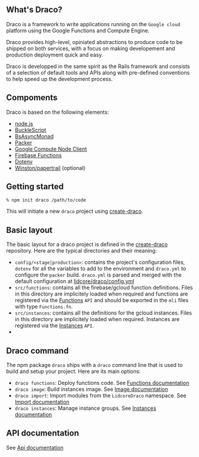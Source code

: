## What's Draco?

Draco is a framework to write applications running on the `Google cloud` platform using the
Google Functions and Compute Engine.

Draco provides high-level, opiniated abstractions to produce code to be shipped on both services,
with a focus on making developement and production deployment quick and easy.

Draco is developped in the same spirit as the Rails framework and consists of a selection of default
tools and APIs along with pre-defined conventions to help speed up the development process.

## Compoments

Draco is based on the following elements:
- [node.js](https://nodejs.org/)
- [BuckleScript](https://bucklescript.github.io/)
- [BsAsyncMonad](https://github.com/lidcore/bs-async-monad)
- [Packer](https://www.packer.io/)
- [Google Compute Node Client](https://github.com/googleapis/nodejs-compute)
- [Firebase Functions](https://firebase.google.com/docs/functions/)
- [Dotenv](https://github.com/motdotla/dotenv)
- [Winston/papertrail](https://github.com/kenperkins/winston-papertrail) (optional)

## Getting started

```
% npm init draco /path/to/code
```

This will initiate a new `draco` project using [create-draco](https://github.com/lidcore/create-draco).

## Basic layout

The basic layout for a draco project is defined in the [create-draco](https://github.com/lidcore/create-draco) repository. Here are the typical directories and their meaning:

* `config/<stage|production>`: contains the project's configuration files, `dotenv` for all the variables to add to the environment and `draco.yml` to configure the `packer` build. `draco.yml` is parsed and merged with the default configuration at [lidcore/draco/config.yml](https://github.com/lidcore/draco/blob/master/config.yml)
* `src/functions`: contains all the firebase/gcloud function definitions. Files in this directory are implicitely loaded when required and functions are registered via the [Functions](https://develop.lidcore.com/draco/api/Functions.html) `API` and should be exported in the `mli` files with type `Functions.fn`.
* `src/instances`: contains all the definitions for the gcloud instances. Files in this directory are implicitely loaded when required. Instances are registered via the [Instances](https://develop.lidcore.com/draco/api/Instances.html) `API`.
* 

## Draco command

The npm package `draco` ships with a `draco` command line that is used to build and setup your project. Here are its main options:

- `draco functions`: Deploy functions code. See [Functions documentation](functions.html)
- `draco image`: Build instances image. See [Image documentation](image.html)
- `draco import`: Import modules from the `LidcoreDraco` namespace. See [Import documentation](import.html)
- `draco instances`: Manage instance groups. See [Instances documentation](instances.html)

## API documentation

See [Api documentation](api)
